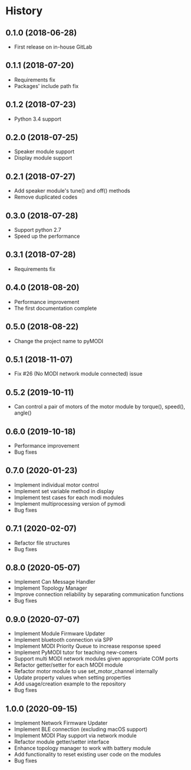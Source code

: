 History
=======

0.1.0 (2018-06-28)
------------------
-   First release on in-house GitLab

0.1.1 (2018-07-20)
------------------
-   Requirements fix
-   Packages\' include path fix

0.1.2 (2018-07-23)
------------------
-   Python 3.4 support

0.2.0 (2018-07-25)
------------------
-   Speaker module support
-   Display module support

0.2.1 (2018-07-27)
------------------
-   Add speaker module\'s tune() and off() methods
-   Remove duplicated codes

0.3.0 (2018-07-28)
------------------
-   Support python 2.7
-   Speed up the performance

0.3.1 (2018-07-28)
------------------
-   Requirements fix

0.4.0 (2018-08-20)
------------------
-   Performance improvement
-   The first documentation complete

0.5.0 (2018-08-22)
------------------
-   Change the project name to pyMODI

0.5.1 (2018-11-07)
------------------
-   Fix \#26 (No MODI network module connected) issue

0.5.2 (2019-10-11)
------------------
-   Can control a pair of motors of the motor module by torque(),
    speed(), angle()

0.6.0 (2019-10-18)
------------------
-   Performance improvement
-   Bug fixes

0.7.0 (2020-01-23)
------------------
-   Implement individual motor control
-   Implement set variable method in display
-   Implement test cases for each modi modules
-   Implement multiprocessing version of pymodi
-   Bug fixes

0.7.1 (2020-02-07)
------------------
-   Refactor file structures
-   Bug fixes

0.8.0 (2020-05-07)
------------------
-   Implement Can Message Handler
-   Implement Topology Manager
-   Improve connection reliability by separating communication functions
-   Bug fixes

0.9.0 (2020-07-07)
------------------
-   Implement Module Firmware Updater
-   Implement bluetooth connection via SPP
-   Implement MODI Priority Queue to increase response speed
-   Implement PyMODI tutor for teaching new-comers
-   Support multi MODI network modules given appropriate COM ports
-   Refactor getter/setter for each MODI module
-   Refactor motor module to use set_motor_channel internally
-   Update property values when setting properties
-   Add usage/creation example to the repository
-   Bug fixes

1.0.0 (2020-09-15)
------------------
-   Implement Network Firmware Updater
-   Implement BLE connection (excluding macOS support)
-   Implement MODI Play support via network module
-   Refactor module getter/setter interface
-   Enhance topology manager to work with battery module
-   Add functionality to reset existing user code on the modules
-   Bug fixes
